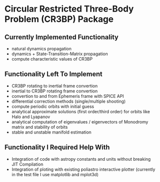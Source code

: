 # Circular Restricted Three-Body Problem (CR3BP) Package

## Currently Implemented Functionality
- natural dynamics propagation
- dynamics + State-Transition-Matrix propagation
- compute characteristic values of CR3BP

## Functionality Left To Implement
- CR3BP rotating to inertial frame convertion
- inertial to CR3BP rotating frame convertion
- convertion to and from Ephemeris frame with SPICE API
- differential correction methods (single/multiple shooting)
- compute periodic orbits with initial guess
- analytical approximate solutions (first order/third order) for orbits like Halo and Lyapanov
- analytical computation of eigenvalues / eigenvectors of Monodromy matrix and stability of orbits
- stable and unstable manifold estimation

## Functionality I Required Help With
- Integration of code with astropy constants and units without breaking JIT Compilation
- Integration of ploting with existing poliastro interactive plotter (currently in the test file I use matplotlib and mplot3d)
